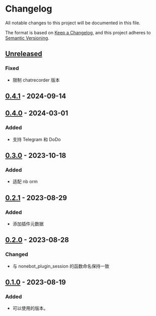 # Changelog

All notable changes to this project will be documented in this file.

The format is based on [Keep a Changelog](https://keepachangelog.com/zh-CN/1.0.0/),
and this project adheres to [Semantic Versioning](https://semver.org/lang/zh-CN/spec/v2.0.0.html).

## [Unreleased]

### Fixed

- 限制 chatrecorder 版本

## [0.4.1] - 2024-09-14

## [0.4.0] - 2024-03-01

### Added

- 支持 Telegram 和 DoDo

## [0.3.0] - 2023-10-18

### Added

- 适配 nb orm

## [0.2.1] - 2023-08-29

### Added

- 添加插件元数据

## [0.2.0] - 2023-08-28

### Changed

- 与 nonebot_plugin_session 的函数命名保持一致

## [0.1.0] - 2023-08-19

### Added

- 可以使用的版本。

[Unreleased]: https://github.com/he0119/nonebot-plugin-chatrecorder-extension-send-anything-anywhere/compare/v0.4.1...HEAD
[0.4.1]: https://github.com/he0119/nonebot-plugin-chatrecorder-extension-send-anything-anywhere/compare/v0.4.0...v0.4.1
[0.4.0]: https://github.com/he0119/nonebot-plugin-chatrecorder-extension-send-anything-anywhere/compare/v0.3.0...v0.4.0
[0.3.0]: https://github.com/he0119/nonebot-plugin-chatrecorder-extension-send-anything-anywhere/compare/v0.2.1...v0.3.0
[0.2.1]: https://github.com/he0119/nonebot-plugin-chatrecorder-extension-send-anything-anywhere/compare/v0.2.0...v0.2.1
[0.2.0]: https://github.com/he0119/nonebot-plugin-chatrecorder-extension-send-anything-anywhere/compare/v0.1.0...v0.2.0
[0.1.0]: https://github.com/he0119/nonebot-plugin-chatrecorder-extension-send-anything-anywhere/releases/tag/v0.1.0
